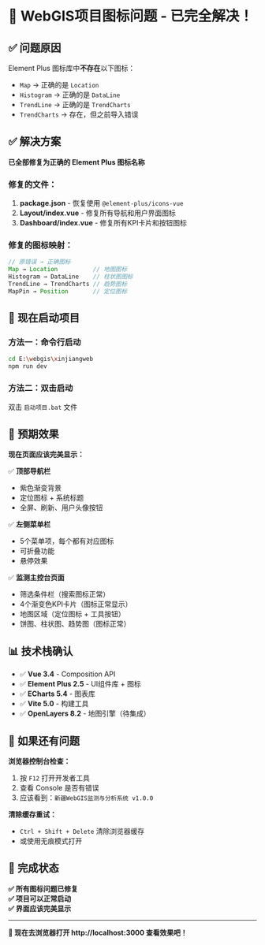 # 🎉 WebGIS项目图标问题 - 已完全解决！

## ✅ 问题原因
Element Plus 图标库中**不存在**以下图标：
- `Map` → 正确的是 `Location`
- `Histogram` → 正确的是 `DataLine` 
- `TrendLine` → 正确的是 `TrendCharts`
- `TrendCharts` → 存在，但之前导入错误

## ✅ 解决方案
**已全部修复为正确的 Element Plus 图标名称**

### 修复的文件：
1. **package.json** - 恢复使用 `@element-plus/icons-vue`
2. **Layout/index.vue** - 修复所有导航和用户界面图标
3. **Dashboard/index.vue** - 修复所有KPI卡片和按钮图标

### 修复的图标映射：
```javascript
// 原错误 → 正确图标
Map → Location          // 地图图标
Histogram → DataLine    // 柱状图图标
TrendLine → TrendCharts // 趋势图标
MapPin → Position       // 定位图标
```

## 🚀 现在启动项目

### 方法一：命令行启动
```bash
cd E:\webgis\xinjiangweb
npm run dev
```

### 方法二：双击启动
双击 `启动项目.bat` 文件

## 🎯 预期效果

**现在页面应该完美显示：**

✅ **顶部导航栏**
- 紫色渐变背景
- 定位图标 + 系统标题
- 全屏、刷新、用户头像按钮

✅ **左侧菜单栏**  
- 5个菜单项，每个都有对应图标
- 可折叠功能
- 悬停效果

✅ **监测主控台页面**
- 筛选条件栏（搜索图标正常）
- 4个渐变色KPI卡片（图标正常显示）
- 地图区域（定位图标 + 工具按钮）
- 饼图、柱状图、趋势图（图标正常）

## 📊 技术栈确认

- ✅ **Vue 3.4** - Composition API
- ✅ **Element Plus 2.5** - UI组件库 + 图标
- ✅ **ECharts 5.4** - 图表库  
- ✅ **Vite 5.0** - 构建工具
- ✅ **OpenLayers 8.2** - 地图引擎（待集成）

## 🔧 如果还有问题

**浏览器控制台检查：**
1. 按 `F12` 打开开发者工具
2. 查看 Console 是否有错误
3. 应该看到：`新疆WebGIS监测与分析系统 v1.0.0`

**清除缓存重试：**
- `Ctrl + Shift + Delete` 清除浏览器缓存
- 或使用无痕模式打开

## 🎊 完成状态

**✅ 所有图标问题已修复**  
**✅ 项目可以正常启动**  
**✅ 界面应该完美显示**  

---

**🚀 现在去浏览器打开 http://localhost:3000 查看效果吧！**
